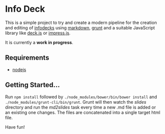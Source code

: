 # Info Deck

This is a simple project to try and create a modern pipeline for the creation and editing of
[infodecks](http://martinfowler.com/bliki/Infodeck.html) using
[markdown](http://whatismarkdown.com/), [grunt](http://gruntjs.com/) and a suitable JavaScript library
like [deck.js](http://imakewebthings.com/deck.js/) or [impress.js](http://bartaz.github.io/impress.js).

It is currently a **work in progress**.

## Requirements

* [nodejs](http://nodejs.org/)

## Getting Started...
Run `npm install` followed by `./node_modules/bower/bin/bower install` and `./node_modules/grunt-cli/bin/grunt`. Grunt
will then watch the *slides* directory and run the *md2slides* task every time a new .md file is added or an existing
one changes. The files are concatenated into a single target html file.

Have fun!
		

